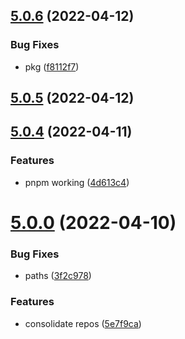 ## [5.0.6](https://github.com/FactorJS/factor/compare/v5.0.5...v5.0.6) (2022-04-12)


### Bug Fixes

* pkg ([f8112f7](https://github.com/FactorJS/factor/commit/f8112f7890b581108ad0b9c8099e2f95144af439))



## [5.0.5](https://github.com/FactorJS/factor/compare/v5.0.4...v5.0.5) (2022-04-12)



## [5.0.4](https://github.com/FactorJS/factor/compare/v5.0.0...v5.0.4) (2022-04-11)


### Features

* pnpm working ([4d613c4](https://github.com/FactorJS/factor/commit/4d613c48aae76a0709f3868fe4a4dbffba189a56))



# [5.0.0](https://github.com/FactorJS/factor/compare/v4.1.70...v5.0.0) (2022-04-10)


### Bug Fixes

* paths ([3f2c978](https://github.com/FactorJS/factor/commit/3f2c9784a542c43481a30adf25cc8d69406bfc87))


### Features

* consolidate repos ([5e7f9ca](https://github.com/FactorJS/factor/commit/5e7f9cadae5c350ac164adbd7b4f172850e3885f))



